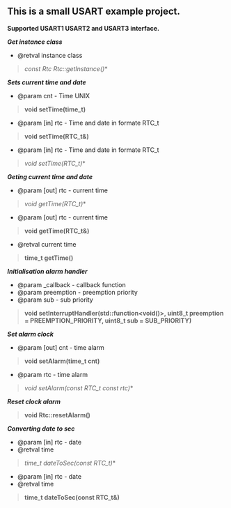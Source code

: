 This is a small USART example project.
---
**Supported USART1 USART2 and USART3 interface.**

***Get instance class***
* @retval instance class
>**const Rtc* Rtc::getInstance()**


***Sets current time and date***
* @param cnt - Time UNIX
>**void setTime(time_t)**
* @param [in] rtc - Time and date in formate RTC_t
>**void setTime(RTC_t&)**
* @param [in] rtc - Time and date in formate RTC_t
>**void setTime(RTC_t*)**


***Geting current time and date***
* @param [out] rtc - current time
>**void getTime(RTC_t*)**
* @param [out] rtc - current time
>**void getTime(RTC_t&)**
* @retval current time
>**time_t getTime()**


***Initialisation alarm handler***
* @param _callback - callback function
* @param preemption - preemption priority
* @param sub - sub priority
>**void setInterruptHandler(std::function<void()>, uint8_t preemption = PREEMPTION_PRIORITY, uint8_t sub = SUB_PRIORITY)**

***Set alarm clock***
* @param [out] cnt - time alarm
>**void setAlarm(time_t cnt)**
* @param rtc - time alarm
>**void setAlarm(const RTC_t* const rtc)**

***Reset clock alarm***
>**void Rtc::resetAlarm()**


***Converting date to sec***
* @param [in] rtc - date
* @retval time
>**time_t dateToSec(const RTC_t*)**
* @param [in] rtc - date
* @retval time
>**time_t dateToSec(const RTC_t&)**
